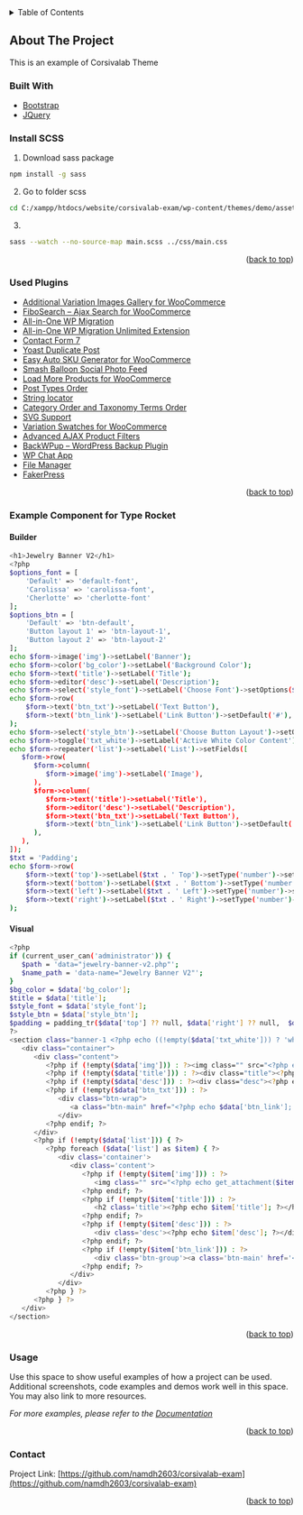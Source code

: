 <div id="top"></div>
<!--
*** Thanks for checking out the Best-README-Template. If you have a suggestion
*** that would make this better, please fork the repo and create a pull request
*** or simply open an issue with the tag "enhancement".
*** Don't forget to give the project a star!
*** Thanks again! Now go create something AMAZING! :D
-->



<!-- PROJECT SHIELDS -->
<!--
*** I'm using markdown "reference style" links for readability.
*** Reference links are enclosed in brackets [ ] instead of parentheses ( ).
*** See the bottom of this document for the declaration of the reference variables
*** for contributors-url, forks-url, etc. This is an optional, concise syntax you may use.
*** https://www.markdownguide.org/basic-syntax/#reference-style-links
-->
<!-- [![Contributors][contributors-shield]][contributors-url]
[![Forks][forks-shield]][forks-url]
[![Stargazers][stars-shield]][stars-url]
[![Issues][issues-shield]][issues-url]
[![MIT License][license-shield]][license-url]
[![LinkedIn][linkedin-shield]][linkedin-url] -->



<!-- PROJECT LOGO -->
<!-- <br />
<div align="center">
  <a href="https://github.com/github_username/repo_name">
    <img src="images/logo.png" alt="Logo" width="80" height="80">
  </a>

<h3 align="center">project_title</h3>

  <p align="center">
    project_description
    <br />
    <a href="https://github.com/github_username/repo_name"><strong>Explore the docs »</strong></a>
    <br />
    <br />
    <a href="https://github.com/github_username/repo_name">View Demo</a>
    ·
    <a href="https://github.com/github_username/repo_name/issues">Report Bug</a>
    ·
    <a href="https://github.com/github_username/repo_name/issues">Request Feature</a>
  </p>
</div> -->



<!-- TABLE OF CONTENTS -->
<details>
  <summary>Table of Contents</summary>
  <ol>
    <li>
      <a href="#about-the-project">About The Project</a>
      <ul>
        <li><a href="#built-with">Built With</a></li>
      </ul>
    </li>
    <li>
      <a href="#getting-started">Getting Started</a>
      <ul>
        <li><a href="#prerequisites">Prerequisites</a></li>
        <li><a href="#installation">Installation</a></li>
      </ul>
    </li>
    <li><a href="#usage">Usage</a></li>
    <li><a href="#roadmap">Roadmap</a></li>
    <li><a href="#contributing">Contributing</a></li>
    <li><a href="#license">License</a></li>
    <li><a href="#contact">Contact</a></li>
    <li><a href="#acknowledgments">Acknowledgments</a></li>
  </ol>
</details>



<!-- ABOUT THE PROJECT -->
## About The Project

This is an example of Corsivalab Theme

### Built With

* [Bootstrap](https://getbootstrap.com)
* [JQuery](https://jquery.com)

### Install SCSS

1. Download sass package
```sh
npm install -g sass
```
2. Go to folder scss
```sh
cd C:/xampp/htdocs/website/corsivalab-exam/wp-content/themes/demo/assets/scss
```
3. 
```sh
sass --watch --no-source-map main.scss ../css/main.css
```
<p align="right">(<a href="#top">back to top</a>)</p>

### Used Plugins
* [Additional Variation Images Gallery for WooCommerce](https://wordpress.org/plugins/woo-variation-gallery/)
* [FiboSearch – Ajax Search for WooCommerce](https://wordpress.org/plugins/ajax-search-for-woocommerce/)
* [All-in-One WP Migration](https://wordpress.org/plugins/all-in-one-wp-migration/)
* [All-in-One WP Migration Unlimited Extension](https://hnamcoder.com/themes-va-plugins/all-in-one-wp-migration-unlimited-extension/)
* [Contact Form 7](https://wordpress.org/plugins/contact-form-7)
* [Yoast Duplicate Post](https://wordpress.org/plugins/duplicate-post)
* [Easy Auto SKU Generator for WooCommerce](https://wordpress.org/plugins/easy-woocommerce-auto-sku-generator)
* [Smash Balloon Social Photo Feed](https://wordpress.org/plugins/instagram-feed)
* [Load More Products for WooCommerce](https://wordpress.org/plugins/load-more-products-for-woocommerce)
* [Post Types Order](https://wordpress.org/plugins/post-types-order)
* [String locator](https://wordpress.org/plugins/string-locator)
* [Category Order and Taxonomy Terms Order](https://wordpress.org/plugins/taxonomy-terms-order)
* [SVG Support](https://wordpress.org/plugins/svg-support)
* [Variation Swatches for WooCommerce](https://wordpress.org/plugins/woo-variation-swatches)
* [Advanced AJAX Product Filters](https://wordpress.org/plugins/woocommerce-ajax-filters)
* [BackWPup – WordPress Backup Plugin](https://wordpress.org/plugins/backwpup)
* [WP Chat App](https://wordpress.org/plugins/wp-whatsapp)
* [File Manager](https://wordpress.org/plugins/wp-file-manager)
* [FakerPress](https://wordpress.org/plugins/fakerpress)


<p align="right">(<a href="#top">back to top</a>)</p>

### Example Component for Type Rocket

#### Builder
```sh
<h1>Jewelry Banner V2</h1>
<?php
$options_font = [
	'Default' => 'default-font',
	'Carolissa' => 'carolissa-font',
	'Cherlotte' => 'cherlotte-font'
];
$options_btn = [
	'Default' => 'btn-default',
	'Button layout 1' => 'btn-layout-1',
	'Button layout 2' => 'btn-layout-2'
];
echo $form->image('img')->setLabel('Banner');
echo $form->color('bg_color')->setLabel('Background Color');
echo $form->text('title')->setLabel('Title');
echo $form->editor('desc')->setLabel('Description');
echo $form->select('style_font')->setLabel('Choose Font')->setOptions($options_font)->setSetting('default', 'default-font');
echo $form->row(
    $form->text('btn_txt')->setLabel('Text Button'),
    $form->text('btn_link')->setLabel('Link Button')->setDefault('#'),
);
echo $form->select('style_btn')->setLabel('Choose Button Layout')->setOptions($options_btn)->setSetting('default', 'btn-default');
echo $form->toggle('txt_white')->setLabel('Active White Color Content');
echo $form->repeater('list')->setLabel('List')->setFields([
   $form->row(
      $form->column(
         $form->image('img')->setLabel('Image'),
      ),
      $form->column(
         $form->text('title')->setLabel('Title'),
         $form->editor('desc')->setLabel('Description'),
         $form->text('btn_txt')->setLabel('Text Button'),
         $form->text('btn_link')->setLabel('Link Button')->setDefault('#'),
      ),
   ),
]);
$txt = 'Padding';
echo $form->row(
	$form->text('top')->setLabel($txt . ' Top')->setType('number')->setHelp('rem'),
	$form->text('bottom')->setLabel($txt . ' Bottom')->setType('number')->setHelp('rem'),
	$form->text('left')->setLabel($txt . ' Left')->setType('number')->setHelp('rem'),
	$form->text('right')->setLabel($txt . ' Right')->setType('number')->setHelp('rem'),
);
```

#### Visual
```sh
<?php
if (current_user_can('administrator')) {
   $path = 'data="jewelry-banner-v2.php"';
   $name_path = 'data-name="Jewelry Banner V2"';
}
$bg_color = $data['bg_color'];
$title = $data['title'];
$style_font = $data['style_font'];
$style_btn = $data['style_btn'];
$padding = padding_tr($data['top'] ?? null, $data['right'] ?? null,  $data['bottom'] ?? null,  $data['left'] ?? null);
?>
<section class="banner-1 <?php echo ((!empty($data['txt_white'])) ? 'white-text' : ''); ?>" <?php echo $path . ' ' . $name; ?> style="background-image: url('<?php echo get_attachment($data['img'])['src']; ?>'); background-size:cover; background-position: center center;<?php echo (!empty($bg_color) ? 'background-color:' . $bg_color . ';' : ''); ?><?php echo $padding; ?>">
   <div class="container">
      <div class="content">
         <?php if (!empty($data['img'])) : ?><img class="" src="<?php echo get_attachment($data['img'])['src']; ?>" alt="" /><?php endif; ?>
         <?php if (!empty($data['title'])) : ?><div class="title"><?php echo $data['title']; ?></div><?php endif; ?>
         <?php if (!empty($data['desc'])) : ?><div class="desc"><?php echo $data['desc']; ?></div><?php endif; ?>
         <?php if (!empty($data['btn_txt'])) : ?>
            <div class="btn-wrap">
               <a class="btn-main" href="<?php echo $data['btn_link']; ?>"><?php echo $data['btn_txt']; ?></a>
            </div>
         <?php endif; ?>
      </div>
      <?php if (!empty($data['list'])) { ?>
         <?php foreach ($data['list'] as $item) { ?>
            <div class='container'>
               <div class='content'>
                  <?php if (!empty($item['img'])) : ?>
                     <img class="" src="<?php echo get_attachment($item['img'])['src']; ?>" alt="" />
                  <?php endif; ?>
                  <?php if (!empty($item['title'])) : ?>
                     <h2 class='title'><?php echo $item['title']; ?></h2>
                  <?php endif; ?>
                  <?php if (!empty($item['desc'])) : ?>
                     <div class='desc'><?php echo $item['desc']; ?></div>
                  <?php endif; ?>
                  <?php if (!empty($item['btn_link'])) : ?>
                     <div class='btn-group'><a class='btn-main' href='<?php echo $item['btn_link']; ?>'><?php echo $item['btn_txt']; ?></a></div>
                  <?php endif; ?>
               </div>
            </div>
         <?php } ?>
      <?php } ?>
   </div>
</section>
```

<p align="right">(<a href="#top">back to top</a>)</p>


<!-- USAGE EXAMPLES -->
### Usage

Use this space to show useful examples of how a project can be used. Additional screenshots, code examples and demos work well in this space. You may also link to more resources.

_For more examples, please refer to the [Documentation](https://example.com)_

<p align="right">(<a href="#top">back to top</a>)</p>

<!-- CONTACT -->
### Contact

<!-- Your Name - [@twitter_handle](https://twitter.com/twitter_handle) - email@email_client.com -->

Project Link: [https://github.com/namdh2603/corsivalab-exam](https://github.com/namdh2603/corsivalab-exam)

<p align="right">(<a href="#top">back to top</a>)</p>


<!-- MARKDOWN LINKS & IMAGES -->
<!-- https://www.markdownguide.org/basic-syntax/#reference-style-links -->
[contributors-shield]: https://img.shields.io/github/contributors/github_username/repo_name.svg?style=for-the-badge
[contributors-url]: https://github.com/github_username/repo_name/graphs/contributors
[forks-shield]: https://img.shields.io/github/forks/github_username/repo_name.svg?style=for-the-badge
[forks-url]: https://github.com/github_username/repo_name/network/members
[stars-shield]: https://img.shields.io/github/stars/github_username/repo_name.svg?style=for-the-badge
[stars-url]: https://github.com/github_username/repo_name/stargazers
[issues-shield]: https://img.shields.io/github/issues/github_username/repo_name.svg?style=for-the-badge
[issues-url]: https://github.com/github_username/repo_name/issues
[license-shield]: https://img.shields.io/github/license/github_username/repo_name.svg?style=for-the-badge
[license-url]: https://github.com/github_username/repo_name/blob/master/LICENSE.txt
[linkedin-shield]: https://img.shields.io/badge/-LinkedIn-black.svg?style=for-the-badge&logo=linkedin&colorB=555
[linkedin-url]: https://linkedin.com/in/linkedin_username
[product-screenshot]: images/screenshot.png



